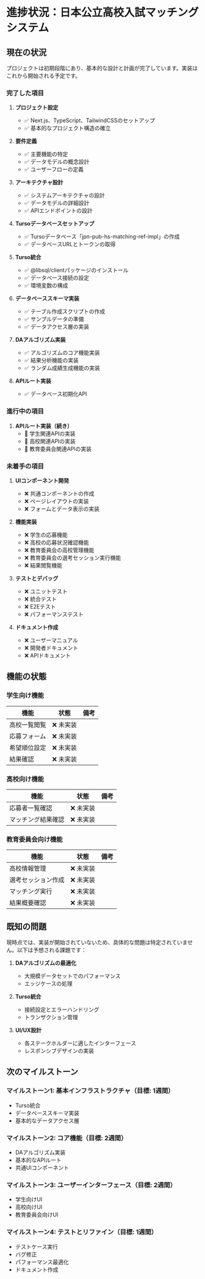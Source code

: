# 進捗状況：日本公立高校入試マッチングシステム

## 現在の状況

プロジェクトは初期段階にあり、基本的な設計と計画が完了しています。実装はこれから開始される予定です。

### 完了した項目

1. **プロジェクト設定**
   - ✅ Next.js、TypeScript、TailwindCSSのセットアップ
   - ✅ 基本的なプロジェクト構造の確立

2. **要件定義**
   - ✅ 主要機能の特定
   - ✅ データモデルの概念設計
   - ✅ ユーザーフローの定義

3. **アーキテクチャ設計**
   - ✅ システムアーキテクチャの設計
   - ✅ データモデルの詳細設計
   - ✅ APIエンドポイントの設計

4. **Tursoデータベースセットアップ**
   - ✅ Tursoデータベース「jpn-pub-hs-matching-ref-impl」の作成
   - ✅ データベースURLとトークンの取得

5. **Turso統合**
   - ✅ @libsql/clientパッケージのインストール
   - ✅ データベース接続の設定
   - ✅ 環境変数の構成

6. **データベーススキーマ実装**
   - ✅ テーブル作成スクリプトの作成
   - ✅ サンプルデータの準備
   - ✅ データアクセス層の実装

7. **DAアルゴリズム実装**
   - ✅ アルゴリズムのコア機能実装
   - ✅ 結果分析機能の実装
   - ✅ ランダム成績生成機能の実装

8. **APIルート実装**
   - ✅ データベース初期化API

### 進行中の項目

1. **APIルート実装（続き）**
   - 🔄 学生関連APIの実装
   - 🔄 高校関連APIの実装
   - 🔄 教育委員会関連APIの実装

### 未着手の項目

1. **UIコンポーネント開発**
   - ❌ 共通コンポーネントの作成
   - ❌ ページレイアウトの実装
   - ❌ フォームとデータ表示の実装

2. **機能実装**
   - ❌ 学生の応募機能
   - ❌ 高校の応募状況確認機能
   - ❌ 教育委員会の高校管理機能
   - ❌ 教育委員会の選考セッション実行機能
   - ❌ 結果閲覧機能

3. **テストとデバッグ**
   - ❌ ユニットテスト
   - ❌ 統合テスト
   - ❌ E2Eテスト
   - ❌ パフォーマンステスト

4. **ドキュメント作成**
   - ❌ ユーザーマニュアル
   - ❌ 開発者ドキュメント
   - ❌ APIドキュメント

## 機能の状態

### 学生向け機能

| 機能 | 状態 | 備考 |
|------|------|------|
| 高校一覧閲覧 | ❌ 未実装 | |
| 応募フォーム | ❌ 未実装 | |
| 希望順位設定 | ❌ 未実装 | |
| 結果確認 | ❌ 未実装 | |

### 高校向け機能

| 機能 | 状態 | 備考 |
|------|------|------|
| 応募者一覧確認 | ❌ 未実装 | |
| マッチング結果確認 | ❌ 未実装 | |

### 教育委員会向け機能

| 機能 | 状態 | 備考 |
|------|------|------|
| 高校情報管理 | ❌ 未実装 | |
| 選考セッション作成 | ❌ 未実装 | |
| マッチング実行 | ❌ 未実装 | |
| 結果概要確認 | ❌ 未実装 | |

## 既知の問題

現時点では、実装が開始されていないため、具体的な問題は特定されていません。以下は予想される課題です：

1. **DAアルゴリズムの最適化**
   - 大規模データセットでのパフォーマンス
   - エッジケースの処理

2. **Turso統合**
   - 接続設定とエラーハンドリング
   - トランザクション管理

3. **UI/UX設計**
   - 各ステークホルダーに適したインターフェース
   - レスポンシブデザインの実装

## 次のマイルストーン

### マイルストーン1: 基本インフラストラクチャ（目標: 1週間）
- Turso統合
- データベーススキーマ実装
- 基本的なデータアクセス層

### マイルストーン2: コア機能（目標: 2週間）
- DAアルゴリズム実装
- 基本的なAPIルート
- 共通UIコンポーネント

### マイルストーン3: ユーザーインターフェース（目標: 2週間）
- 学生向けUI
- 高校向けUI
- 教育委員会向けUI

### マイルストーン4: テストとリファイン（目標: 1週間）
- テストケース実行
- バグ修正
- パフォーマンス最適化
- ドキュメント作成
